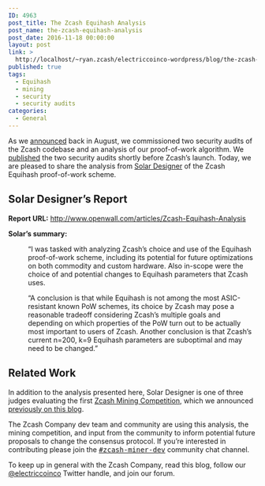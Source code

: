 ```yaml
---
ID: 4963
post_title: The Zcash Equihash Analysis
post_name: the-zcash-equihash-analysis
post_date: 2016-11-18 00:00:00
layout: post
link: >
  http://localhost/~ryan.zcash/electriccoinco-wordpress/blog/the-zcash-equihash-analysis/
published: true
tags:
  - Equihash
  - mining
  - security
  - security audits
categories:
  - General
---
```

<p>As we <a class="reference external" href="/blog/auditing-zcash/">announced</a> back in August, we commissioned two security audits of the Zcash codebase and an analysis of our proof-of-work algorithm. We <a class="reference external" href="/blog/audit-results/">published</a> the two security audits shortly before Zcash’s launch. Today, we are pleased to share the analysis from <a class="reference external" href="https://en.wikipedia.org/wiki/Solar_Designer">Solar Designer</a> of the Zcash Equihash proof-of-work scheme.</p>
<h2>Solar Designer’s Report</h2>
<p><strong>Report URL:</strong> <a class="reference external" href="http://www.openwall.com/articles/Zcash-Equihash-Analysis">http://www.openwall.com/articles/Zcash-Equihash-Analysis</a></p>
<dl class="docutils">
<dt><strong>Solar’s summary:</strong></dt>
<dd>
<p class="first">“I was tasked with analyzing Zcash’s choice and use of the Equihash proof-of-work scheme, including its potential for future optimizations on both commodity and custom hardware. Also in-scope were the choice of and potential changes to Equihash parameters that Zcash uses.</p>
<p class="last">“A conclusion is that while Equihash is not among the most ASIC-resistant known PoW schemes, its choice by Zcash may pose a reasonable tradeoff considering Zcash’s multiple goals and depending on which properties of the PoW turn out to be actually most important to users of Zcash. Another conclusion is that Zcash’s current n=200, k=9 Equihash parameters are suboptimal and may need to be changed.”</p>
</dd>
</dl>
<h2>Related Work</h2>
<p>In addition to the analysis presented here, Solar Designer is one of three judges evaluating the first <a class="reference external" href="https://zcashminers.org/">Zcash Mining Competition</a>, which we announced <a class="reference external" href="/blog/announcing-miner-contest/">previously on this blog</a>.</p>
<p>The Zcash Company dev team and community are using this analysis, the mining competition, and input from the community to inform potential future proposals to change the consensus protocol. If you’re interested in contributing please join the <a class="reference external" href="https://chat.zcashcommunity.com/channel/zcash-miner-dev"><tt class="docutils literal"><span class="pre">#zcash-miner-dev</span></tt></a> community chat channel.</p>
<p>To keep up in general with the Zcash Company, read this blog, follow our <a class="reference external" href="https://twitter.com/electriccoinco">@electriccoinco</a> Twitter handle, and join our forum.</p>
